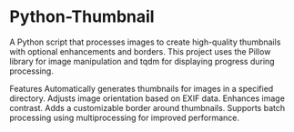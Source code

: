 # Python-Thumbnail

A Python script that processes images to create high-quality thumbnails with optional enhancements and borders. This project uses the Pillow library for image manipulation and tqdm for displaying progress during processing.

Features
Automatically generates thumbnails for images in a specified directory.
Adjusts image orientation based on EXIF data.
Enhances image contrast.
Adds a customizable border around thumbnails.
Supports batch processing using multiprocessing for improved performance.
